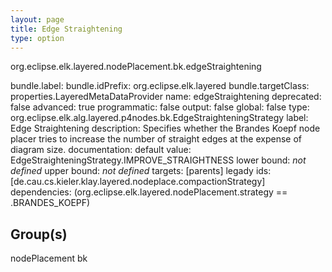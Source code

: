 ```yaml
---
layout: page
title: Edge Straightening
type: option
---
```

org.eclipse.elk.layered.nodePlacement.bk.edgeStraightening

bundle.label: 
bundle.idPrefix: org.eclipse.elk.layered
bundle.targetClass: properties.LayeredMetaDataProvider
name: edgeStraightening
deprecated: false
advanced: true
programmatic: false
output: false
global: false
type: org.eclipse.elk.alg.layered.p4nodes.bk.EdgeStraighteningStrategy
label: Edge Straightening
description: Specifies whether the Brandes Koepf node placer tries to increase the number of straight edges
                at the expense of diagram size.
documentation: 
default value:  EdgeStraighteningStrategy.IMPROVE_STRAIGHTNESS
lower bound: *not defined*
upper bound: *not defined*
targets: [parents]
legady ids: [de.cau.cs.kieler.klay.layered.nodeplace.compactionStrategy]
dependencies: (org.eclipse.elk.layered.nodePlacement.strategy == <XFeatureCallImplCustom>.BRANDES_KOEPF)

## Group(s)
nodePlacement bk 

